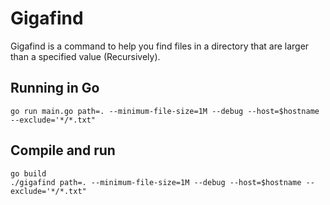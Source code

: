 # Gigafind

Gigafind is a command to help you find files in a directory that are larger than a specified value (Recursively).

## Running in Go 
```
go run main.go path=. --minimum-file-size=1M --debug --host=$hostname --exclude='*/*.txt"
```     

## Compile and run
```
go build
./gigafind path=. --minimum-file-size=1M --debug --host=$hostname --exclude='*/*.txt"
```